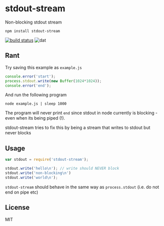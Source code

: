 # stdout-stream

Non-blocking stdout stream

	npm install stdout-stream

[![build status](http://img.shields.io/travis/mafintosh/level-filesystem.svg?style=flat)](http://travis-ci.org/mafintosh/stdout-stream)
![dat](http://img.shields.io/badge/Development%20sponsored%20by-dat-green.svg?style=flat)


## Rant

Try saving this example as `example.js`

``` js
console.error('start');
process.stdout.write(new Buffer(1024*1024));
console.error('end');
```

And run the following program

```
node example.js | sleep 1000
```

The program will never print `end` since stdout in node currently is blocking - even when its being piped (!).

stdout-stream tries to fix this by being a stream that writes to stdout but never blocks

## Usage

``` js
var stdout = require('stdout-stream');

stdout.write('hello\n'); // write should NEVER block
stdout.write('non-blocking\n')
stdout.write('world\n');
```

`stdout-stream` should behave in the same way as `process.stdout` (i.e. do not end on pipe etc)

## License

MIT
